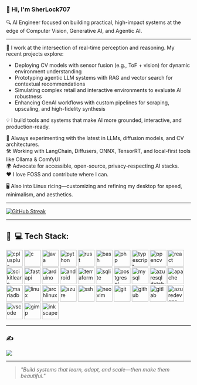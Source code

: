 ### 👋 Hi, I'm SherLock707

🔍 AI Engineer focused on building practical, high-impact systems at the edge of Computer Vision, Generative AI, and Agentic AI.

---

🧠 I work at the intersection of real-time perception and reasoning. My recent projects explore:
- Deploying CV models with sensor fusion (e.g., ToF + vision) for dynamic environment understanding  
- Prototyping agentic LLM systems with RAG and vector search for contextual recommendations  
- Simulating complex retail and interactive environments to evaluate AI robustness  
- Enhancing GenAI workflows with custom pipelines for scraping, upscaling, and high-fidelity synthesis  

💡 I build tools and systems that make AI more grounded, interactive, and production-ready.

🚀 Always experimenting with the latest in LLMs, diffusion models, and CV architectures.  
🛠️ Working with LangChain, Diffusers, ONNX, TensorRT, and local-first tools like Ollama & ComfyUI  
🌍 Advocate for accessible, open-source, privacy-respecting AI stacks.  
❤️ I love FOSS and contribute where I can.

🖥️ Also into Linux ricing—customizing and refining my desktop for speed, minimalism, and aesthetics.

---

[![GitHub Streak](https://streak-stats.demolab.com?user=SherLock707&theme=catppuccin-mocha&border_radius=4.9&card_width=600&card_height=200)](https://git.io/streak-stats)

---

<h2> 🚀 &nbsp;💻 Tech Stack:</h2>
<p align="left">
<img src="https://cdn.jsdelivr.net/gh/devicons/devicon/icons/cplusplus/cplusplus-original.svg" alt="cplusplus"cppdth="45" height="45"/>
<img src="https://cdn.jsdelivr.net/gh/devicons/devicon/icons/c/c-original.svg" alt="c"cppdth="45" height="45"/>
<img src="https://cdn.jsdelivr.net/gh/devicons/devicon/icons/java/java-original.svg" alt="java"cppdth="45" height="45"/>
<img src="https://cdn.jsdelivr.net/gh/devicons/devicon/icons/python/python-original.svg" alt="python"cppdth="45" height="45"/>
<img src="https://cdn.jsdelivr.net/gh/devicons/devicon/icons/rust/rust-original.svg" alt="rust"cppdth="45" height="45"/>
<img src="https://cdn.jsdelivr.net/gh/devicons/devicon/icons/bash/bash-original.svg" alt="bash"cppdth="45" height="45"/>
<img src="https://cdn.jsdelivr.net/gh/devicons/devicon/icons/php/php-original.svg" alt="php"cppdth="45" height="45"/>
<img src="https://cdn.jsdelivr.net/gh/devicons/devicon/icons/typescript/typescript-original.svg" alt="typescript"cppdth="45" height="45"/>
<img src="https://cdn.jsdelivr.net/gh/devicons/devicon/icons/opencv/opencv-original.svg" alt="opencv"cppdth="45" height="45"/>
<img src="https://cdn.jsdelivr.net/gh/devicons/devicon/icons/react/react-original.svg" alt="react"cppdth="45" height="45"/>
<img src="https://cdn.jsdelivr.net/gh/devicons/devicon/icons/scikitlearn/scikitlearn-original.svg" alt="scikitlearn"cppdth="45" height="45"/>
<img src="https://cdn.jsdelivr.net/gh/devicons/devicon/icons/fastapi/fastapi-original.svg" alt="fastapi"cppdth="45" height="45"/>
<img src="https://cdn.jsdelivr.net/gh/devicons/devicon/icons/arduino/arduino-original.svg" alt="arduino"cppdth="45" height="45"/>
<img src="https://cdn.jsdelivr.net/gh/devicons/devicon/icons/android/android-original.svg" alt="android"cppdth="45" height="45"/>
<img src="https://cdn.jsdelivr.net/gh/devicons/devicon/icons/terraform/terraform-original.svg" alt="terraform"cppdth="45" height="45"/>
<img src="https://cdn.jsdelivr.net/gh/devicons/devicon/icons/sqlite/sqlite-original.svg" alt="sqlite"cppdth="45" height="45"/>
<img src="https://cdn.jsdelivr.net/gh/devicons/devicon/icons/postgresql/postgresql-original.svg" alt="postgresql"cppdth="45" height="45"/>
<img src="https://cdn.jsdelivr.net/gh/devicons/devicon/icons/mysql/mysql-original.svg" alt="mysql"cppdth="45" height="45"/>
<img src="https://cdn.jsdelivr.net/gh/devicons/devicon/icons/azuresqldatabase/azuresqldatabase-original.svg" alt="azuresqldatabase"cppdth="45" height="45"/>
<img src="https://cdn.jsdelivr.net/gh/devicons/devicon/icons/apache/apache-original.svg" alt="apache"cppdth="45" height="45"/>
<img src="https://cdn.jsdelivr.net/gh/devicons/devicon/icons/mariadb/mariadb-original.svg" alt="mariadb"cppdth="45" height="45"/>
<img src="https://cdn.jsdelivr.net/gh/devicons/devicon/icons/linux/linux-original.svg" alt="linux"cppdth="45" height="45"/>
<img src="https://cdn.jsdelivr.net/gh/devicons/devicon/icons/archlinux/archlinux-original.svg" alt="archlinux"cppdth="45" height="45"/>
<img src="https://cdn.jsdelivr.net/gh/devicons/devicon/icons/azure/azure-original.svg" alt="azure"cppdth="45" height="45"/>
<img src="https://cdn.jsdelivr.net/gh/devicons/devicon/icons/ssh/ssh-original.svg" alt="ssh"cppdth="45" height="45"/>
<img src="https://cdn.jsdelivr.net/gh/devicons/devicon/icons/neovim/neovim-original.svg" alt="neovim"cppdth="45" height="45"/>
<img src="https://cdn.jsdelivr.net/gh/devicons/devicon/icons/git/git-original.svg" alt="git"cppdth="45" height="45"/>
<img src="https://cdn.jsdelivr.net/gh/devicons/devicon/icons/github/github-original.svg" alt="github"cppdth="45" height="45"/>
<img src="https://cdn.jsdelivr.net/gh/devicons/devicon/icons/gitlab/gitlab-original.svg" alt="gitlab"cppdth="45" height="45"/>
<img src="https://cdn.jsdelivr.net/gh/devicons/devicon/icons/azuredevops/azuredevops-original.svg" alt="azuredevops"cppdth="45" height="45"/>
<img src="https://cdn.jsdelivr.net/gh/devicons/devicon/icons/vscode/vscode-original.svg" alt="vscode"cppdth="45" height="45"/>
<img src="https://cdn.jsdelivr.net/gh/devicons/devicon/icons/gimp/gimp-original.svg" alt="gimp"cppdth="45" height="45"/>
<img src="https://cdn.jsdelivr.net/gh/devicons/devicon/icons/inkscape/inkscape-original.svg" alt="inkscape"cppdth="45" height="45"/>
  
</p>

---

### ✍️
![](https://quotes-github-readme.vercel.app/api?type=horizontal&theme=tokyonight)

---

> _"Build systems that learn, adapt, and scale—then make them beautiful."_
